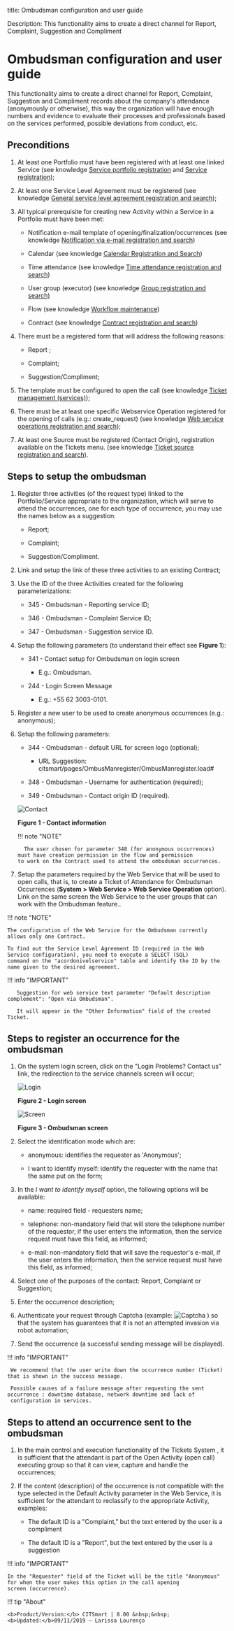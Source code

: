 title: Ombudsman configuration and user guide

Description: This functionality aims to create a direct channel for Report, Complaint, Suggestion and Compliment

# Ombudsman configuration and user guide

This functionality aims to create a direct channel for Report, Complaint, Suggestion and Compliment records about the company's 
attendance (anonymously or otherwise), this way the organization will have enough numbers and evidence to evaluate their 
processes and professionals based on the services performed, possible deviations from conduct, etc.

Preconditions
------------------

1. At least one Portfolio must have been registered with at least one linked Service (see knowledge [Service portfolio registration][1] and [Service registration][2]);

2. At least one Service Level Agreement must be registered (see knowledge [General service level agreement registration and search][3]);

3. All typical prerequisite for creating new Activity within a Service in a Portfolio must have been met:

    - Notification e-mail template of opening/finalization/occurrences (see knowledge [Notification via e-mail registration and search][4])

    - Calendar (see knowledge [Calendar Registration and Search][5])

    - Time attendance (see knowledge [Time attendance registration and search][6])

    - User group (executor) (see knowledge [Group registration and search)]([7])

    - Flow (see knowledge [Workflow maintenance][8])

    - Contract (see knowledge [Contract registration and search][9])

4. There must be a registered form that will address the following reasons:

    - Report ;
    
    - Complaint;

    - Suggestion/Compliment;

5. The template must be configured to open the call (see knowledge [Ticket management (services)][10]);

6. There must be at least one specific Webservice Operation registered for the opening of calls (e.g.: create_request) (see knowledge [Web service operations registration and search][11]);

7. At least one Source must be registered (Contact Origin), registration available on the Tickets menu. (see knowledge [Ticket source registration and search][12]).

Steps to setup the ombudsman
---------------------------------

1. Register three activities (of the request type) linked to the Portfolio/Service appropriate to the organization, which will 
serve to attend the occurrences, one for each type of occurrence, you may use the names below as a suggestion:

    - Report;

    - Complaint;

    - Suggestion/Compliment.

2. Link and setup the link of these three activities to an existing Contract;

3. Use the ID of the three Activities created for the following parameterizations:

    - 345 - Ombudsman - Reporting service ID;

    - 346 - Ombudsman - Complaint Service ID;

    - 347 - Ombudsman - Suggestion service ID.

4. Setup the following parameters (to understand their effect see **Figure 1**):

    - 341 - Contact setup for Ombudsman on login screen

        - E.g.: Ombudsman.

    - 244 - Login Screen Message

        - E.g.: +55 62 3003-0101.

5. Register a new user to be used to create anonymous occurrences (e.g.: anonymous);

6. Setup the following parameters:

    - 344 - Ombudsman - default URL for screen logo (optional);

        - URL Suggestion: citsmart/pages/OmbusManregister/OmbusManregister.load#

    - 348 - Ombudsman - Username for authentication (required);

    - 349 - Ombudsman - Contact origin ID (required).

    ![Contact](images/ouvidoria.img1.jpg)
    
    **Figure 1 - Contact information**
    
    !!! note "NOTE"

         The user chosen for parameter 348 (for anonymous occurrences) must have creation permission in the flow and permission            to work on the Contract used to attend the ombudsman occurrences.

7. Setup the parameters required by the Web Service that will be used to open calls, that is, to create a Ticket of Attendance 
for Ombudsman Occurrences (**System > Web Service > Web Service Operation** option). Link on the same screen the Web Service to 
the user groups that can work with the Ombudsman feature..

!!! note "NOTE"

    The configuration of the Web Service for the Ombudsman currently allows only one Contract.

    To find out the Service Level Agreement ID (required in the Web Service configuration), you need to execute a SELECT (SQL) 
    command on the "acordonivelservico" table and identify the ID by the name given to the desired agreement.

   !!! info "IMPORTANT"

       Suggestion for web service text parameter "Default description complement": "Open via Ombudsman".

       It will appear in the "Other Information" field of the created Ticket.

Steps to register an occurrence for the ombudsman
---------------------------------------------------

1. On the system login screen, click on the "Login Problems? Contact us" link, the redirection to the service channels screen 
will occur;

    ![Login](images/ouvidoria.img2.jpg)
    
    **Figure 2 - Login screen**

    ![Screen](images/ouvidoria.img3.jpg)
    
    **Figure 3 - Ombudsman screen**

2. Select the identification mode which are:

    - anonymous: identifies the requester as 'Anonymous';

    - I want to identify myself: identify the requester with the name that the same put on the form;

3. In the *I want to identify myself* option, the following options will be available:

    - name: required field - requesters name;

    - telephone: non-mandatory field that will store the telephone number of the requestor, if the user enters the information, 
    then the service request must have this field, as informed;

    - e-mail: non-mandatory field that will save the requestor's e-mail, if the user enters the information, then the service 
    request must have this field, as informed;

4. Select one of the purposes of the contact: Report, Complaint or Suggestion;

5. Enter the occurrence description;

6. Authenticate your request through Captcha (example: ![Captcha](images/ouvidoria.img4.jpg) ) so that the system has guarantees 
that it is not an attempted invasion via robot automation;

7. Send the occurrence (a successful sending message will be displayed).

!!! info "IMPORTANT"

     We recommend that the user write down the occurrence number (Ticket) that is shown in the success message.

     Possible causes of a failure message after requesting the sent occurrence : downtime database, network downtime and lack of 
     configuration in services.

Steps to attend an occurrence sent to the ombudsman
----------------------------------------------------------

1. In the main control and execution functionality of the Tickets System , it is sufficient that the attendant is part of the 
Open Activity (open call) executing group so that it can view, capture and handle the occurrences;

2. If the content (description) of the occurrence is not compatible with the type selected in the Default Activity parameter in 
the Web Service, it is sufficient for the attendant to reclassify to the appropriate Activity, examples:

    - The default ID is a "Complaint," but the text entered by the user is a compliment

    - The default ID is a "Report", but the text entered by the user is a suggestion

!!! info "IMPORTANT"

    In the "Requester" field of the Ticket will be the title "Anonymous" for when the user makes this option in the call opening 
    screen (occurrence).


[1]:/en-us/citsmart-platform-7/processes/portfolio-and-catalog/register.html
[2]:/en-us/citsmart-platform-7/processes/portfolio-and-catalog/services.html
[3]:/en-us/citsmart-platform-7/processes/service-level/register-sla.html
[4]:/en-us/citsmart-platform-7/additional-features/communication-and-notification/email/notification.html
[5]:/en-us/citsmart-platform-7/plataform-administration/time/create-calendar.html
[6]:/en-us/citsmart-platform-7/processes/service-level/time-attendance.html
[7]:/en-us/citsmart-platform-7/initial-settings/access-settings/user/group.html
[8]:/en-us/citsmart-platform-7/workflow/workflow-management.html
[9]:/en-us/citsmart-platform-7/additional-features/contract-management/use/register-contract.html
[10]:/en-us/citsmart-platform-7/processes/tickets/ticket-management.html
[11]:/en-us/citsmart-platform-7/get-started/webservice-operation.html
[12]:/en-us/citsmart-platform-7/processes/tickets/register-ticket-source.html


!!! tip "About"

    <b>Product/Version:</b> CITSmart | 8.00 &nbsp;&nbsp;
    <b>Updated:</b>09/11/2019 – Larissa Lourenço

